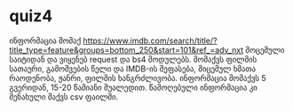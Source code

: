 # quiz4

ინფორმაცია მომაქ https://www.imdb.com/search/title/?title_type=feature&groups=bottom_250&start=101&ref_=adv_nxt მოცემული საიტიდან და ვიყენებ request და bs4 მოდულებს. 
მომაქვს ფილმის სათაური, გამოშვების წელი და IMDB-ის შეფასება, მიცემულ ხმათა რაოდენობა, ჟანრი, ფილმის ხანგრძლივობა. ინფორმაცია მომაქვს  5 გვერიდან, 15-20 
წამიანი შუალედით. წამოღებული ინფორმაცია კი შენახული მაქვს csv ფაილში.
